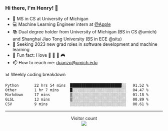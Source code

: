 ### Hi there, I'm Henry! 👋

- 🔭 MS in CS at University of Michigan
- 💻 Machine Learning Engineer intern at [@Apple](https://github.com/apple)
- 📚 Dual degree holder from University of Michigan (BS in CS @umich) and Shanghai Jiao Tong University (BS in ECE @situ)
- 🤖 Seeking 2023 new grad roles in software development and machine learning
- 🍁 Fun fact: I love 📸 🏓 🍜 🎮
- 📫 How to reach me: [duanzq@umich.edu](mailto:duanzq@umich.edu)

📊 Weekly coding breakdown
<!--START_SECTION:waka-->

```txt
Python       22 hrs 54 mins  ███████████████████████░░   91.52 %
Other        1 hr 7 mins     █░░░░░░░░░░░░░░░░░░░░░░░░   04.47 %
Markdown     17 mins         ▒░░░░░░░░░░░░░░░░░░░░░░░░   01.18 %
GLSL         13 mins         ▒░░░░░░░░░░░░░░░░░░░░░░░░   00.89 %
CSV          9 mins          ░░░░░░░░░░░░░░░░░░░░░░░░░   00.61 %
```

<!--END_SECTION:waka-->

***
<p align="center"> 
  Visitor count<br>
  <img src="https://profile-counter.glitch.me/zlzq-duanzq/count.svg" />
</p>

<!-- ![Henry Duan's GitHub stats](https://github-readme-stats.vercel.app/api?username=zlzq-duanzq&show_icons=true)

![trophy](https://github-profile-trophy.vercel.app/?username=zlzq-duanzq&column=7)

[![Top Langs](https://github-readme-stats.vercel.app/api/top-langs/?username=zlzq-duanzq&layout=compact)](https://github.com/zlzq-duanzq/github-readme-stats) -->
